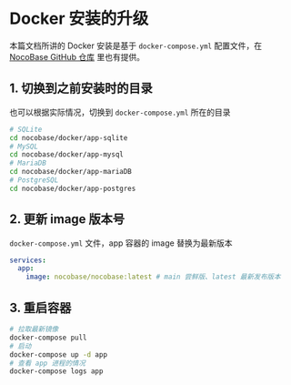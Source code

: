# Docker 安装的升级

<Alert>

本篇文档所讲的 Docker 安装是基于 `docker-compose.yml` 配置文件，在 [NocoBase GitHub 仓库](https://github.com/nocobase/nocobase/tree/main/docker) 里也有提供。

</Alert>

## 1. 切换到之前安装时的目录

也可以根据实际情况，切换到 `docker-compose.yml` 所在的目录

```bash
# SQLite
cd nocobase/docker/app-sqlite
# MySQL
cd nocobase/docker/app-mysql
# MariaDB
cd nocobase/docker/app-mariaDB
# PostgreSQL
cd nocobase/docker/app-postgres
```

## 2. 更新 image 版本号

`docker-compose.yml` 文件，app 容器的 image 替换为最新版本

```yml
services:
  app:
    image: nocobase/nocobase:latest # main 尝鲜版、latest 最新发布版本
```

## 3. 重启容器

```bash
# 拉取最新镜像
docker-compose pull
# 启动
docker-compose up -d app
# 查看 app 进程的情况
docker-compose logs app
```
